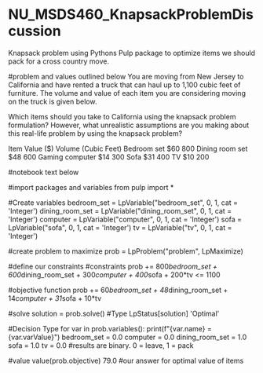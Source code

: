 # NU_MSDS460_KnapsackProblemDiscussion
Knapsack problem using Pythons Pulp package to optimize items we should pack for a cross country move.

#problem and values outlined below
You are moving from New Jersey to California and have rented a truck that can haul up to 1,100 cubic feet of furniture.  The volume and value of each item you are considering moving on the truck is given below. 

Which items should you take to California using the knapsack problem formulation? 
However, what unrealistic assumptions are you making about this real-life problem by using the knapsack problem? 
 

Item	Value ($)	Volume (Cubic Feet)
Bedroom set	$60	800
Dining room set	$48	600
Gaming computer	$14	300
Sofa	$31	400
TV	$10	200

#notebook text below

#import packages and variables
from pulp import *

#Create variables
bedroom_set = LpVariable("bedroom_set", 0, 1, cat = 'Integer')
dining_room_set = LpVariable("dining_room_set", 0, 1, cat = 'Integer')
computer = LpVariable("computer", 0, 1, cat = 'Integer')
sofa = LpVariable("sofa", 0, 1, cat = 'Integer')
tv = LpVariable("tv", 0, 1, cat = 'Integer')

#create problem to maximize
prob = LpProblem("problem", LpMaximize)

#define our constraints
#constraints
prob += 800*bedroom_set + 600*dining_room_set + 300*computer + 400*sofa + 200*tv <= 1100

#objective function
prob += 60*bedroom_set + 48*dining_room_set + 14*computer + 31*sofa + 10*tv 

#solve
solution = prob.solve()
#Type
LpStatus[solution]
'Optimal'

#Decision Type
for var in prob.variables():
    print(f"{var.name} = {var.varValue}")
bedroom_set = 0.0
computer = 0.0
dining_room_set = 1.0
sofa = 1.0
tv = 0.0
#results are binary. 0 = leave, 1 = pack

#value
value(prob.objective)
79.0 #our answer for optimal value of items
